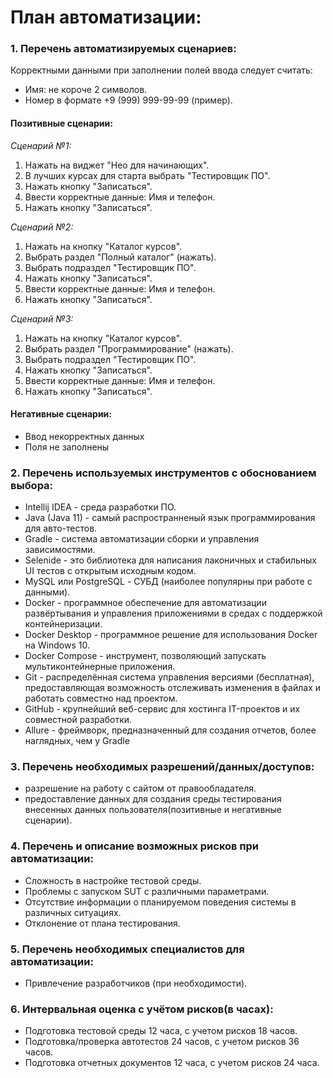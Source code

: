 # План автоматизации:

### 1. Перечень автоматизируемых сценариев:

Корректными данными при заполнении полей ввода следует считать:
   * Имя: не короче 2 символов.
   * Номер в формате +9 (999) 999-99-99 (пример).   

#### Позитивные сценарии:

*Сценарий №1:*

1. Нажать на виджет "Нео для начинающих".
1. В лучших курсах для старта выбрать "Тестировщик ПО".
1. Нажать кнопку "Записаться".
1. Ввести корректные данные: Имя и телефон.
1. Нажать кнопку "Записаться".	
	
*Сценарий №2:*

1. Нажать на кнопку "Каталог курсов".
1. Выбрать раздел "Полный каталог" (нажать).
1. Выбрать подраздел "Тестировщик ПО".
1. Нажать кнопку "Записаться".
1. Ввести корректные данные: Имя и телефон.
1. Нажать кнопку "Записаться".
	
*Сценарий №3:*

1. Нажать на кнопку "Каталог курсов".
1. Выбрать раздел "Программирование" (нажать).
1. Выбрать подраздел "Тестировщик ПО".
1. Нажать кнопку "Записаться".
1. Ввести корректные данные: Имя и телефон.
1. Нажать кнопку "Записаться".	
	
   
#### Негативные сценарии:
        
   * Ввод некорректных данных
   * Поля не заполнены

### 2. Перечень используемых инструментов с обоснованием выбора:

   * Intellij IDEA -  среда разработки ПО.
   * Java (Java 11) - самый распространненый язык программирования для авто-тестов.
   * Gradle - система автоматизации сборки и управления зависимостями.
   * Selenide - это библиотека для написания лаконичных и стабильных UI тестов с открытым исходным кодом. 
   * MySQL или PostgreSQL - СУБД (наиболее популярны при работе с данными).
   * Docker - программное обеспечение для автоматизации развёртывания и управления приложениями в средах с поддержкой контейнеризации.
   * Docker Desktop - программное решение для использования Docker на Windows 10.
   * Docker Compose - инструмент, позволяющий запускать мультиконтейнерные приложения.
   * Git - распределённая система управления версиями (бесплатная), предоставляющая возможность отслеживать изменения в файлах и работать совместно над проектом.
   * GitHub - крупнейший веб-сервис для хостинга IT-проектов и их совместной разработки.
   * Allure - фреймворк, предназначенный для создания отчетов, более наглядных, чем у Gradle
   
	
### 3. Перечень необходимых разрешений/данных/доступов:

   * разрешение на работу с сайтом от правообладателя.
   * предоставление данных для создания среды тестирования внесенных данных пользователя(позитивные и негативные сценарии).	

### 4. Перечень и описание возможных рисков при автоматизации:

   * Сложность в настройке тестовой среды.
   * Проблемы с запуском SUT с различными параметрами.
   * Отсутствие информации о планируемом поведения системы в различных ситуациях.
   * Отклонение от плана тестирования. 
	
### 5. Перечень необходимых специалистов для автоматизации:
   * Привлечение разработчиков (при необходимости).	

### 6. Интервальная оценка с учётом рисков(в часах):

   * Подготовка тестовой среды 12 часа, с учетом рисков 18 часов.
   * Подготовка/проверка автотестов 24 часов, с учетом рисков 36 часов.
   * Подготовка отчетных документов 12 часа, с учетом рисков 24 часа.



